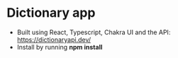 # Dictionary app
- Built using React, Typescript, Chakra UI and the API: https://dictionaryapi.dev/ 
- Install by running **npm install**